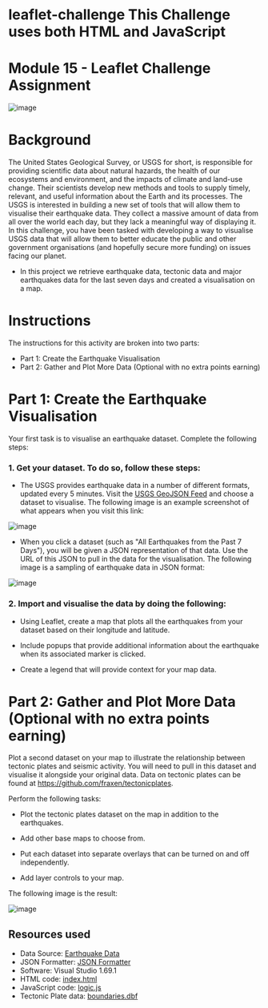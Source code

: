 # leaflet-challenge This Challenge uses both **HTML** and **JavaScript** 
# Module 15 - Leaflet Challenge Assignment

![image](https://user-images.githubusercontent.com/112173540/212465530-cddf344b-fcc5-47bd-93b7-584b1c08b7f9.png)

# Background
The United States Geological Survey, or USGS for short, is responsible for providing scientific data about natural hazards, the health of our ecosystems and environment, and the impacts of climate and land-use change. Their scientists develop new methods and tools to supply timely, relevant, and useful information about the Earth and its processes.
The USGS is interested in building a new set of tools that will allow them to visualise their earthquake data. They collect a massive amount of data from all over the world each day, but they lack a meaningful way of displaying it. In this challenge, you have been tasked with developing a way to visualise USGS data that will allow them to better educate the public and other government organisations (and hopefully secure more funding) on issues facing our planet.

- In this project we retrieve earthquake data, tectonic data and major earthquakes data for the last seven days and created a visualisation on a map.
# Instructions
The instructions for this activity are broken into two parts:
  - Part 1: Create the Earthquake Visualisation
  - Part 2: Gather and Plot More Data (Optional with no extra points earning)
  
# Part 1: Create the Earthquake Visualisation
Your first task is to visualise an earthquake dataset. Complete the following steps:

### 1. Get your dataset. To do so, follow these steps:
   - The USGS provides earthquake data in a number of different formats, updated every 5 minutes. Visit the <a href="https://earthquake.usgs.gov/earthquakes/feed/v1.0/geojson.php">USGS GeoJSON Feed</a> and choose a dataset to visualise. The following image is an example screenshot of what appears when you visit this link:
    
  ![image](https://user-images.githubusercontent.com/112173540/212465948-637b4bf7-98ef-4505-a9d7-d3822ab2922c.png)

   - When you click a dataset (such as "All Earthquakes from the Past 7 Days"), you will be given a JSON representation of that data. Use the URL of this JSON to pull in the data for the visualisation. The following image is a sampling of earthquake data in JSON format:
    
   ![image](https://user-images.githubusercontent.com/112173540/212465987-dccc287d-531d-411b-908e-eb48e81f7499.png)

### 2.  Import and visualise the data by doing the following:

   - Using Leaflet, create a map that plots all the earthquakes from your dataset based on their longitude and latitude.
  
   - Include popups that provide additional information about the earthquake when its associated marker is clicked.

   - Create a legend that will provide context for your map data.

# Part 2: Gather and Plot More Data (Optional with no extra points earning) 
Plot a second dataset on your map to illustrate the relationship between tectonic plates and seismic activity. You will need to pull in this dataset and visualise it alongside your original data. Data on tectonic plates can be found at https://github.com/fraxen/tectonicplates.  

Perform the following tasks:

- Plot the tectonic plates dataset on the map in addition to the earthquakes.

- Add other base maps to choose from.

- Put each dataset into separate overlays that can be turned on and off independently.

- Add layer controls to your map.

The following image is the result:

![image](https://user-images.githubusercontent.com/112173540/212466686-8dbe5a1d-66cc-4db5-bc62-34a42c0debd3.png)

## Resources used
- Data Source: <a href="https://earthquake.usgs.gov/earthquakes/feed/v1.0/geojson.php">Earthquake Data</a>
- JSON Formatter: <a href="https://jsonformatter.org/">JSON Formatter</a>
- Software: Visual Studio 1.69.1 
- HTML code: <a href="https://github.com/GILEV0/leaflet-challenge/blob/main/index.html" target="_blank">index.html</a>
- JavaScript code:  <a href="https://github.com/GILEV0/leaflet-challenge/blob/main/static/js/logic.js" target="_blank">logic.js</a>
- Tectonic Plate data: <a href="https://github.com/fraxen/tectonicplates" target="_blank">boundaries.dbf</a>
